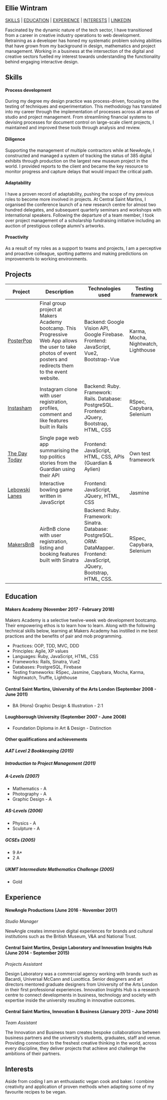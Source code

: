## Ellie Wintram

[SKILLS](#skills) | [EDUCATION](#education) | [EXPERIENCE](#experience) | [INTERESTS](#interests) | [LINKEDIN](https://www.linkedin.com/in/eleanorwintram/)

Fascinated by the dynamic nature of the tech sector, I have transitioned from a career in creative industry operations to web development. Retraining as a developer has honed my systematic problem solving abilities that have grown from my background in design, mathematics and project management. Working in a business at the intersection of the digital and creative sectors fuelled my interest towards understanding the functionality behind engaging interactive design.

## Skills

#### Process development

During my degree my design practice was process-driven, focusing on the testing of techniques and experimentation. This methodology has translated into my career through the implementation of processes across all areas of studio and project management. From streamlining financial systems to devising processes for document control on large-scale client projects, I maintained and improved these tools through analysis and review.


#### Diligence

Supporting the management of multiple contractors while at NewAngle, I constructed and managed a system of tracking the status of 385 digital exhibits through production on the largest new museum project in the world. I provided reports to the client and became the key resource to monitor progress and capture delays that would impact the critical path.


#### Adaptability

I have a proven record of adaptability, pushing the scope of my previous roles to become more involved in projects. At Central Saint Martins, I organised the conference launch of a new research centre for almost two hundred delegates, and subsequent quarterly seminars and workshops with international speakers. Following the departure of a team member, I took over project management of a scholarship fundraising initiative including an auction of prestigious college alumni's artworks.


#### Proactivity

As a result of my roles as a support to teams and projects, I am a perceptive and proactive colleague, spotting patterns and making predictions on improvements to working environments.


## Projects


| Project | Description | Technologies used | Testing framework |
| --- | --- | --- | --- |
| [PosterPop](https://github.com/ker-an/posterpop) | Final group project at Makers Academy bootcamp. This Progressive Web App allows the user to take photos of event posters and redirects them to the event website. | Backend: Google Vision API, Google Firebase. Frontend: JavaScript, Vue2, Bootstrap-Vue | Karma, Mocha, Nightwatch, Lighthouse |
| [Instasham](https://github.com/ewintram/instagram-challenge) | Instagram clone with user registration, profiles, comment and like features built in Rails | Backend: Ruby. Framework: Rails. Database: PostgreSQL. Frontend: JQuery, Bootstrap, HTML, CSS | RSpec, Capybara, Selenium |
| [The Day Today](https://github.com/ewintram/news-summary-challenge) | Single page web app summarising the top politics stories from the Guardian using their API | Frontend: JavaScript, HTML, CSS, APIs (Guardian & Aylien) | Own test framework |
| [Lebowski Lanes](https://github.com/ewintram/bowling-challenge) | Interactive bowling game written in JavaScript | Frontend: JavaScript, JQuery, HTML, CSS | Jasmine |
| [MakersBnB](https://github.com/ewintram/MakersBnB) | AirBnB clone with user registration, listing and booking features built with Sinatra | Backend: Ruby. Framework: Sinatra. Database: PostgreSQL. ORM: DataMapper. Frontend: JavaScript, JQuery, Bootstrap, HTML, CSS. | RSpec, Capybara, Selenium |


## Education

#### Makers Academy (November 2017 - February 2018)

Makers Academy is a selective twelve-week web development bootcamp. Their empowering ethos is to learn how to learn. Along with the following technical skills below, learning at Makers Academy has instilled in me best practices and the benefits of pair and mob programming.

- Practices: OOP, TDD, MVC, DDD
- Principles: Agile, XP values
- Languages: Ruby, JavaScript, HTML, CSS
- Frameworks: Rails, Sinatra, Vue2
- Databases: PostgreSQL, Firebase
- Testing frameworks: RSpec, Jasmine, Capybara, Mocha, Karma, Nightwatch, Truffle, Lighthouse

#### Central Saint Martins, University of the Arts London (September 2008 - June 2011)

- BA (Hons) Graphic Design & Illustration - 2:1

#### Loughborough University (September 2007 - June 2008)

- Foundation Diploma in Art & Design - Distinction

#### Other qualifications and achievements

##### AAT Level 2 Bookkeeping (2015)

##### Introduction to Project Management (2011)

##### A-Levels (2007)
- Mathematics - A
- Photography - A
- Graphic Design - A

##### AS-Levels (2006)
- Physics - A
- Sculpture - A

##### GCSEs (2005)
- 9 A*
- 2 A

##### UKMT Intermediate Mathematics Challenge (2005)
- Gold

## Experience

#### NewAngle Productions (June 2016 - November 2017)
*Studio Manager*

NewAngle creates immersive digital experiences for brands and cultural institutions such as the British Museum, V&A and National Trust.

#### Central Saint Martins, Design Laboratory and Innovation Insights Hub (June 2014 - September 2015)
*Projects Assistant*

Design Laboratory was a commercial agency working with brands such as Bacardi, Universal McCann and Luxottica. Senior designers and art directors mentored graduate designers from University of the Arts London in their first professional experiences.
Innovation Insights Hub is a research centre to connect developments in business, technology and society with expertise inside the university resulting in innovative outcomes.

#### Central Saint Martins, Innovation & Business (January 2013 - June 2014)
*Team Assistant*

The Innovation and Business team creates bespoke collaborations between business partners and the university’s students, graduates, staff and venue. Providing connection to the freshest creative thinking in the world, across every discipline, they deliver projects that achieve and challenge the ambitions of their partners.

## Interests

Aside from coding I am an enthusiastic vegan cook and baker. I combine creativity and application of proven methods when adapting some of my favourite recipes to be vegan.
